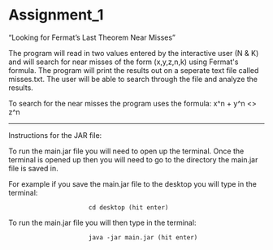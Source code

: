 # Assignment_1
“Looking for Fermat’s Last Theorem Near Misses”

The program will read in two values entered by the interactive user (N & K) and
will search for near misses of the form (x,y,z,n,k) using Fermat's
formula. The program will print the results out on a seperate text file
called misses.txt. The user will be able to search through the file and
analyze the results.

To search for the near misses the program uses the formula: x^n + y^n <> z^n


**************************************************************************************
Instructions for the JAR file:

To run the main.jar file you will need to open up the terminal. Once the terminal is
opened up then you will need to go to the directory the main.jar file is saved in.

For example if you save the main.jar file to the desktop you will type in the terminal:

                          cd desktop (hit enter)

To run the main.jar file you will then type in the terminal:

                          java -jar main.jar (hit enter)
